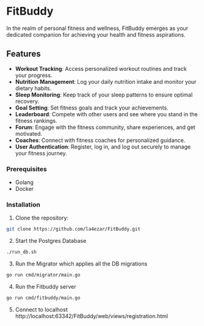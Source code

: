 # FitBuddy
In the realm of personal fitness and wellness, FitBuddy emerges as your dedicated companion for achieving your health and fitness aspirations.

## Features

- **Workout Tracking**: Access personalized workout routines and track your progress.
- **Nutrition Management**: Log your daily nutrition intake and monitor your dietary habits.
- **Sleep Monitoring**: Keep track of your sleep patterns to ensure optimal recovery.
- **Goal Setting**: Set fitness goals and track your achievements.
- **Leaderboard**: Compete with other users and see where you stand in the fitness rankings.
- **Forum**: Engage with the fitness community, share experiences, and get motivated.
- **Coaches**: Connect with fitness coaches for personalized guidance.
- **User Authentication**: Register, log in, and log out securely to manage your fitness journey.

### Prerequisites
- Golang
- Docker

### Installation
1. Clone the repository:
```bash
git clone https://github.com/la4ezar/FitBuddy.git
```
2. Start the Postgres Database
```bash
./run_db.sh
```
3. Run the Migrator which applies all the DB migrations
```bash
go run cmd/migrator/main.go
```
4. Run the Fitbuddy server
```bash
go run cmd/fitbuddy/main.go
```
5. Connect to localhost http://localhost:63342/FitBuddy/web/views/registration.html